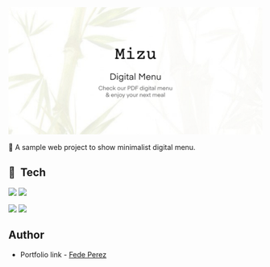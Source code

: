 ![Mizu](./img/og.jpg)

🍣 A sample web project to show minimalist digital menu.

## 💼 &nbsp;Tech

![](https://img.shields.io/badge/Code-HTML-informational?style=flat&logo=html5&logoColor=white&color=ff9800)
![](https://img.shields.io/badge/Style-CSS-informational?style=flat&logo=css3&logoColor=white&color=168dec)

![](https://img.shields.io/badge/Code-JavaScript-informational?style=flat&logo=JavaScript&logoColor=white&color=f0d02c)
![](https://img.shields.io/static/v1?label=Bootstrap&message=✓&color=009688)


## Author

- Portfolio link - [Fede Perez](https://federicomp.github.io/portfolio/)